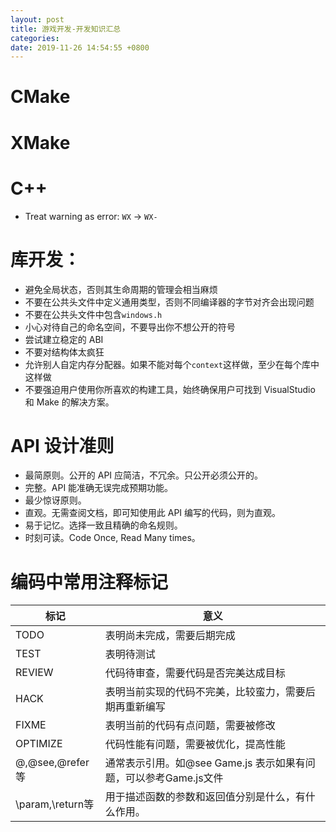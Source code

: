 ```yaml
---
layout: post
title: 游戏开发-开发知识汇总
categories:
date: 2019-11-26 14:54:55 +0800
---
```


# CMake

# XMake

# C++

- Treat warning as error: `WX` -> `WX-`

# 库开发：

- 避免全局状态，否则其生命周期的管理会相当麻烦
- 不要在公共头文件中定义通用类型，否则不同编译器的字节对齐会出现问题
- 不要在公共头文件中包含`windows.h`
- 小心对待自己的命名空间，不要导出你不想公开的符号
- 尝试建立稳定的 ABI
- 不要对结构体太疯狂
- 允许别人自定内存分配器。如果不能对每个`context`这样做，至少在每个库中这样做
- 不要强迫用户使用你所喜欢的构建工具，始终确保用户可找到 VisualStudio 和 Make 的解决方案。

# API 设计准则

- 最简原则。公开的 API 应简洁，不冗余。只公开必须公开的。
- 完整。API 能准确无误完成预期功能。
- 最少惊讶原则。
- 直观。无需查阅文档，即可知使用此 API 编写的代码，则为直观。
- 易于记忆。选择一致且精确的命名规则。
- 时刻可读。Code Once, Read Many times。

# 编码中常用注释标记

| 标记             | 意义                                                         |
| ---------------- | ------------------------------------------------------------ |
| TODO             | 表明尚未完成，需要后期完成                                   |
| TEST             | 表明待测试                                                   |
| REVIEW           | 代码待审查，需要代码是否完美达成目标                         |
| HACK             | 表明当前实现的代码不完美，比较蛮力，需要后期再重新编写       |
| FIXME            | 表明当前的代码有点问题，需要被修改                           |
| OPTIMIZE         | 代码性能有问题，需要被优化，提高性能                         |
| @,@see,@refer等  | 通常表示引用。如@see Game.js 表示如果有问题，可以参考Game.js文件 |
| \param,\return等 | 用于描述函数的参数和返回值分别是什么，有什么作用。           |